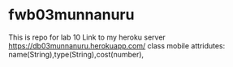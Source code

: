 # fwb03munnanuru
This is repo for lab 10
Link to my heroku server <https://db03munnanuru.herokuapp.com/>
class mobile attridutes: name(String),type(String),cost(number),